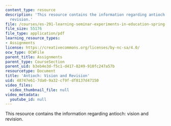 ```yaml
---
content_type: resource
description: 'This resource contains the information regarding antioch: vision and
  revision.'
file: /courses/es-291-learning-seminar-experiments-in-education-spring-2003/48747e617da09a32cf9fdf8137d47150_MITES_291S03_4a_antioch.pdf
file_size: 55176
file_type: application/pdf
learning_resource_types:
- Assignments
license: https://creativecommons.org/licenses/by-nc-sa/4.0/
ocw_type: OCWFile
parent_title: Assignments
parent_type: CourseSection
parent_uid: b3eb4e3d-f5c1-d417-8249-910fc247a57b
resourcetype: Document
title: 'Antioch: Vision and Revision'
uid: 48747e61-7da0-9a32-cf9f-df8137d47150
video_files:
  video_thumbnail_file: null
video_metadata:
  youtube_id: null
---
```

This resource contains the information regarding antioch: vision and revision.